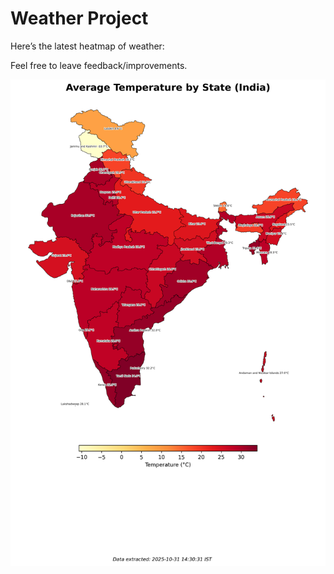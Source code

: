 # Weather Project

Here’s the latest heatmap of weather:

Feel free to leave feedback/improvements.

![India Heatmap](docs/assets/india_heatmap.png?v=047AB2)
